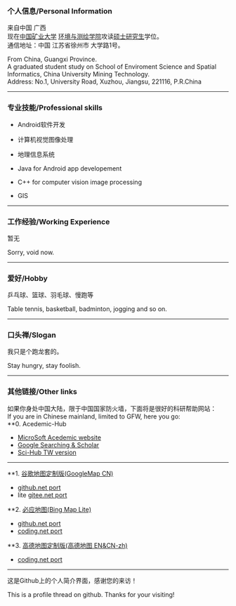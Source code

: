 ### 个人信息/Personal Information
来自中国 广西     
现在[中国矿业大学](http://www.cumt.edu.cn) [环境与测绘学院](http://cesi.cumt.edu.cn)攻读[硕士研究生](http://yjsb.cumt.edu.cn)学位。     
通信地址：中国 江苏省徐州市 大学路1号。      

From China, Guangxi Province.      
A graduated student study on School of Enviroment Science and Spatial Informatics, China University Mining Technology.     
Address: No.1, University Road, Xuzhou, Jiangsu, 221116, P.R.China

<!--
---------------------------------------
### 教育经历/Education Experience
2009-2012，陆川中学  
2012-2016，中山大学  
2016-2019，中国矿业大学
2009-2012, Luchuan Senoir High School  
2012-2016, Sun-Yat Sen University(SYSU)  
2016-2019, China University Minning Technology
---------------------------------------
-->
---------------------------------------
### 专业技能/Professional skills

* Android软件开发    
* 计算机视觉图像处理    
* 地理信息系统    

    


* Java for Android app developement     
* C++ for computer vision image processing
* GIS

---------------------------------------
### 工作经验/Working Experience

暂无  

Sorry, void now.

--------------------------------------------

### 爱好/Hobby

乒乓球、篮球、羽毛球、慢跑等

Table tennis, basketball, badminton, jogging and so on.




--------------------------------------------
### 口头禅/Slogan

我只是个跑龙套的。

Stay hungry, stay foolish.

--------------------------------------------

### 其他链接/Other links

如果你身处中国大陆，限于中国国家防火墙，下面将是很好的科研帮助网站：    
If you are in Chinese mainland, limited to GFW, here you go:    
**0. Acedemic-Hub
* [MicroSoft Acedemic website](https://academic.microsoft.com/)
* [Google Searching & Scholar](http://ac.scmor.com)
* [Sci-Hub TW version](http://sci-hub.tw)

*************************************************************


**1. [谷歌地图定制版(GoogleMap CN)](https://maps.google.com)
* [github.net port](https://leaguecn.github.io/gmap/)
* lite [gitee.net port](http://leaguecn.gitee.io/map/)

**2. [必应地图(Bing Map Lite)](https://www.bing.com/maps)
* [github.net port](https://leaguecn.github.io/bingmap/)
* [coding.net port](http://leaguecn.coding.me/bingmap)

**3. [高德地图定制版(高德地图 EN&CN-zh)](https://ditu.amap.com)
* [coding.net port](http://leaguecn.coding.me/amaplite/)

<!--
**4. Android Tools
* [supersu](http://www.supersu.com/download)
* [xposed](http://dl-xda.xposed.info/framework)
* [twrp](https://twrp.me/Devices)
* [apktool](https://ibotpeaches.github.io/Apktool)
* [baksmali/smali](https://bitbucket.org/JesusFreke/smali/downloads)
* [LineageOS(CN-CAS)](http://mirrors.ustc.edu.cn/lineageos/)
* LineageOS(CN-TH)[full](https://mirrors.tuna.tsinghua.edu.cn/lineage-rom/full)
* [Android boot/recovery](https://forum.xda-developers.com/showthread.php?t=2073775)
* [img2sdat](https://github.com/xpirt/sdat2img)
* [sdat2img](https://github.com/xpirt/img2sdat)
-->
--------------------------------------------

这是Github上的个人简介界面，感谢您的来访！

This is a profile thread on github. Thanks for your visiting!







